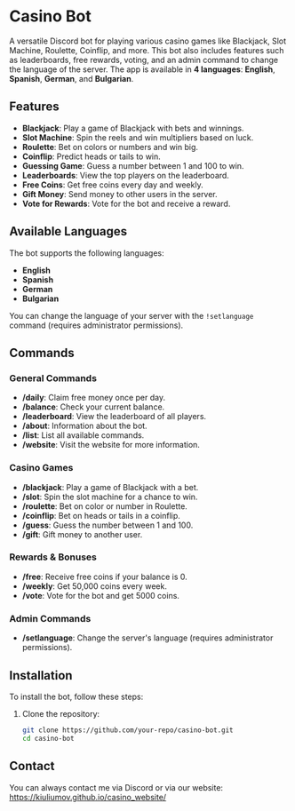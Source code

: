 # Casino Bot

A versatile Discord bot for playing various casino games like Blackjack, Slot Machine, Roulette, Coinflip, and more. This bot also includes features such as leaderboards, free rewards, voting, and an admin command to change the language of the server. The app is available in **4 languages**: **English**, **Spanish**, **German**, and **Bulgarian**.

## Features

- **Blackjack**: Play a game of Blackjack with bets and winnings.
- **Slot Machine**: Spin the reels and win multipliers based on luck.
- **Roulette**: Bet on colors or numbers and win big.
- **Coinflip**: Predict heads or tails to win.
- **Guessing Game**: Guess a number between 1 and 100 to win.
- **Leaderboards**: View the top players on the leaderboard.
- **Free Coins**: Get free coins every day and weekly.
- **Gift Money**: Send money to other users in the server.
- **Vote for Rewards**: Vote for the bot and receive a reward.

## Available Languages

The bot supports the following languages:

- **English**
- **Spanish**
- **German**
- **Bulgarian**

You can change the language of your server with the `!setlanguage` command (requires administrator permissions).

## Commands

### General Commands

- **/daily**: Claim free money once per day.
- **/balance**: Check your current balance.
- **/leaderboard**: View the leaderboard of all players.
- **/about**: Information about the bot.
- **/list**: List all available commands.
- **/website**: Visit the website for more information.

### Casino Games

- **/blackjack**: Play a game of Blackjack with a bet.
- **/slot**: Spin the slot machine for a chance to win.
- **/roulette**: Bet on color or number in Roulette.
- **/coinflip**: Bet on heads or tails in a coinflip.
- **/guess**: Guess the number between 1 and 100.
- **/gift**: Gift money to another user.
  
### Rewards & Bonuses

- **/free**: Receive free coins if your balance is 0.
- **/weekly**: Get 50,000 coins every week.
- **/vote**: Vote for the bot and get 5000 coins.
  
### Admin Commands

- **/setlanguage**: Change the server's language (requires administrator permissions).

## Installation

To install the bot, follow these steps:

1. Clone the repository:

   ```bash
   git clone https://github.com/your-repo/casino-bot.git
   cd casino-bot
## Contact

You can always contact me via Discord or via our website: https://kiuliumov.github.io/casino_website/
